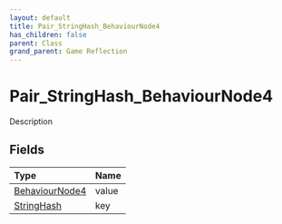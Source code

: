 ```yaml
---
layout: default
title: Pair_StringHash_BehaviourNode4
has_children: false
parent: Class
grand_parent: Game Reflection
---
```

# Pair_StringHash_BehaviourNode4
Description 

## Fields

| Type | Name |
|:-------------|:--------------|
| [BehaviourNode4](/docs/game-reflection/components/behaviour_node4) | value |
| [StringHash](/docs/game-reflection/classes/string_hash) | key |

